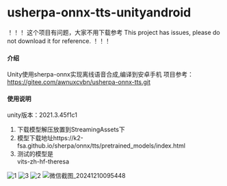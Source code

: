 # usherpa-onnx-tts-unityandroid
！！！
这个项目有问题，大家不用下载参考
This project has issues, please do not download it for reference.
！！！
#### 介绍
Unity使用sherpa-onnx实现离线语音合成,编译到安卓手机
项目参考：https://gitee.com/awnuxcvbn/usherpa-onnx-tts.git
#### 使用说明
unity版本：2021.3.45f1c1
1.  下载模型解压放置到StreamingAssets下
2.	模型下载地址https://k2-fsa.github.io/sherpa/onnx/tts/pretrained_models/index.html
3.	测试的模型是  
    vits-zh-hf-theresa    

![1](https://github.com/user-attachments/assets/d7618153-6fa5-487a-892c-7813687cc26e)
![3](https://github.com/user-attachments/assets/7b100419-97fd-4c0f-a9c9-2f49790d6f06)
![2](https://github.com/user-attachments/assets/f8c130be-3aa6-4fde-9664-e772812bfdfe)
![微信截图_20241210095448](https://github.com/user-attachments/assets/4672d69d-c52e-40b9-88c0-0ee8270423f7)
